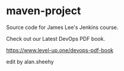 # maven-project
Source code for James Lee's Jenkins course.

Check out our Latest DevOps PDF book.

https://www.level-up.one/devops-pdf-book

edit by alan.sheehy
